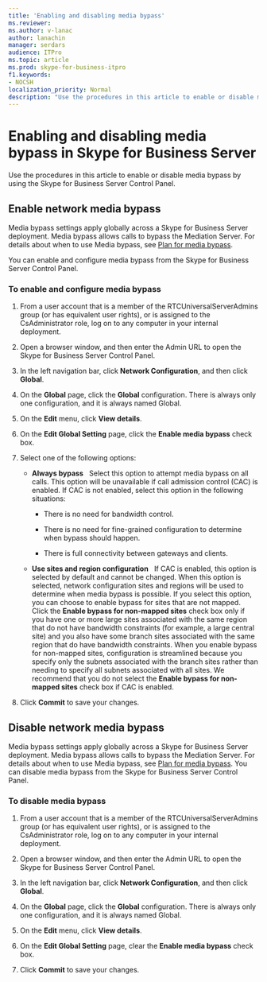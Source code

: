 ```yaml
---
title: 'Enabling and disabling media bypass'
ms.reviewer: 
ms.author: v-lanac
author: lanachin
manager: serdars
audience: ITPro
ms.topic: article
ms.prod: skype-for-business-itpro
f1.keywords:
- NOCSH
localization_priority: Normal
description: "Use the procedures in this article to enable or disable media bypass by using the Skype for Business Server Control Panel."
---
```



# Enabling and disabling media bypass in Skype for Business Server

Use the procedures in this article to enable or disable media bypass by using the Skype for Business Server Control Panel.

## Enable network media bypass 

Media bypass settings apply globally across a Skype for Business Server deployment. Media bypass allows calls to bypass the Mediation Server. For details about when to use Media bypass, see [Plan for media bypass](../../../plan-your-deployment/enterprise-voice-solution/media-bypass.md).

You can enable and configure media bypass from the Skype for Business Server Control Panel.


### To enable and configure media bypass

1.  From a user account that is a member of the RTCUniversalServerAdmins group (or has equivalent user rights), or is assigned to the CsAdministrator role, log on to any computer in your internal deployment.

2.  Open a browser window, and then enter the Admin URL to open the Skype for Business Server Control Panel. 

3.  In the left navigation bar, click **Network Configuration**, and then click **Global**.

4.  On the **Global** page, click the **Global** configuration. There is always only one configuration, and it is always named Global.

5.  On the **Edit** menu, click **View details**.

6.  On the **Edit Global Setting** page, click the **Enable media bypass** check box.

7.  Select one of the following options:
    
      - **Always bypass**   Select this option to attempt media bypass on all calls. This option will be unavailable if call admission control (CAC) is enabled. If CAC is not enabled, select this option in the following situations:
        
          - There is no need for bandwidth control.
        
          - There is no need for fine-grained configuration to determine when bypass should happen.
        
          - There is full connectivity between gateways and clients.
    
      - **Use sites and region configuration**   If CAC is enabled, this option is selected by default and cannot be changed. When this option is selected, network configuration sites and regions will be used to determine when media bypass is possible. If you select this option, you can choose to enable bypass for sites that are not mapped. Click the **Enable bypass for non-mapped sites** check box only if you have one or more large sites associated with the same region that do not have bandwidth constraints (for example, a large central site) and you also have some branch sites associated with the same region that do have bandwidth constraints. When you enable bypass for non-mapped sites, configuration is streamlined because you specify only the subnets associated with the branch sites rather than needing to specify all subnets associated with all sites. We recommend that you do not select the **Enable bypass for non-mapped sites** check box if CAC is enabled.

8.  Click **Commit** to save your changes.


## Disable network media bypass

Media bypass settings apply globally across a Skype for Business Server deployment. Media bypass allows calls to bypass the Mediation Server. For details about when to use Media bypass, see [Plan for media bypass](../../../plan-your-deployment/enterprise-voice-solution/media-bypass.md). You can disable media bypass from the Skype for Business Server Control Panel. 


### To disable media bypass

1.  From a user account that is a member of the RTCUniversalServerAdmins group (or has equivalent user rights), or is assigned to the CsAdministrator role, log on to any computer in your internal deployment.

2.  Open a browser window, and then enter the Admin URL to open the Skype for Business Server Control Panel. 

3.  In the left navigation bar, click **Network Configuration**, and then click **Global**.

4.  On the **Global** page, click the **Global** configuration. There is always only one configuration, and it is always named Global.

5.  On the **Edit** menu, click **View details**.

6.  On the **Edit Global Setting** page, clear the **Enable media bypass** check box.

7.  Click **Commit** to save your changes.

  
